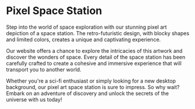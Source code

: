 <!--font:Poppins-->

# Pixel Space Station

Step into the world of space exploration with our stunning pixel art depiction of a space station. The retro-futuristic design, with blocky shapes and limited colors, creates a unique and captivating experience.

Our website offers a chance to explore the intricacies of this artwork and discover the wonders of space. Every detail of the space station has been carefully crafted to create a cohesive and immersive experience that will transport you to another world.

Whether you're a sci-fi enthusiast or simply looking for a new desktop background, our pixel art space station is sure to impress. So why wait? Embark on an adventure of discovery and unlock the secrets of the universe with us today!

<!--

Write me markdown content of website with wallpaper:

"A pixel art depiction of a space station, with blocky shapes and limited colors that create a retro and futuristic feel."

The header of the page should not be copy of the text but rather a real content of the website which is using this wallpaper.


---


# Space Station Pixel Art Wallpaper

Welcome to our website featuring a stunning pixel art depiction of a space station. This wallpaper is designed with blocky shapes and limited colors, giving it a retro and futuristic feel that's perfect for any sci-fi enthusiast.

Whether you're looking to spruce up your desktop background or add some flair to your phone screen, this space station wallpaper is sure to impress. The attention to detail in the pixel art design is truly remarkable, with every element of the space station carefully crafted to create a cohesive and immersive experience.

So why wait? Download this amazing space station wallpaper today and take your device to the next level!


---


Heading should not include word "wallpaper". The website should not be about the wallpaper itself, wallpaper is just a related background, rewrite whole content.


---


# Explore the Wonders of Space with Our Pixel Art Space Station

Step into a retro-futuristic world with our stunning pixel art depiction of a space station. With blocky shapes and limited colors, this artwork is a visual masterpiece that captures the essence of sci-fi exploration.

Our website offers a unique opportunity to explore the wonders of space through the lens of this captivating pixel art design. Immerse yourself in the intricacies of the space station as you discover every element carefully crafted to create a cohesive experience.

Whether you're a sci-fi enthusiast or simply looking for a new desktop background, our pixel art space station will transport you to another world. So why wait? Dive into the depths of space and discover the unknown with us today!


---


Heading is too long, rewrite whole content.


---


# Discover the Wonders of Space with Our Pixel Art Space Station

Experience the thrill of space exploration with our stunning pixel art depiction of a space station. The retro-futuristic design, with blocky shapes and limited colors, captures the essence of sci-fi adventure.

Our website offers a unique opportunity to explore the intricacies of this captivating artwork and immerse yourself in the wonders of space. Every element of the space station has been carefully crafted to create a cohesive and immersive experience that will transport you to another world.

Whether you're a fan of sci-fi or simply looking for a new desktop background, our pixel art space station is sure to impress. So why wait? Embark on an adventure of discovery and unlock the secrets of the universe with us today!


---


Heading is too long, rewrite whole content.


---


# Explore Space with Our Pixel Art Space Station

Step into the world of space exploration with our stunning pixel art depiction of a space station. The retro-futuristic design, with blocky shapes and limited colors, creates a unique and captivating experience.

Our website offers a chance to explore the intricacies of this artwork and discover the wonders of space. Every detail of the space station has been carefully crafted to create a cohesive and immersive experience that will transport you to another world.

Whether you're a sci-fi enthusiast or simply looking for a new desktop background, our pixel art space station is sure to impress. So why wait? Embark on an adventure of discovery and unlock the secrets of the universe with us today!


---


Write me a Google font which is best fitting for the website.

Pick from the list:
- Montserrat
- Great Vibes
- IBM Plex Sans
- Poppins
- Open Sans
- Raleway
- Lobster
- Barlow Condensed
- Lato
- Exo 2
- Playfair Display
- Alegreya
- Roboto
- Orbitron
- Inter
- Futura
- Dancing Script


Write just the font name nothing else.


---


Poppins

-->
